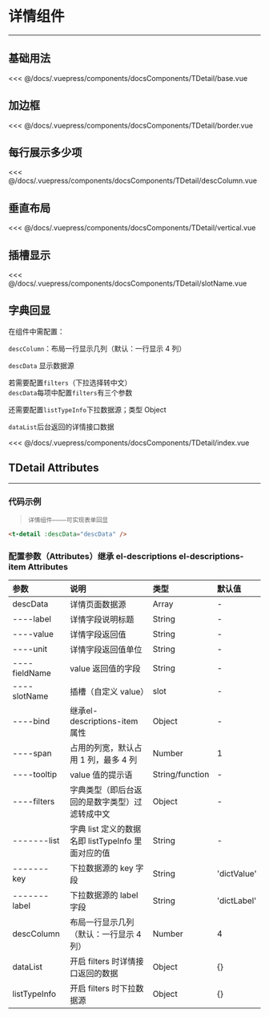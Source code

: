 # 详情组件

---
## 基础用法
<common-code-format>
  <docsComponents-TDetail-base slot="source"></docsComponents-TDetail-base>

<<< @/docs/.vuepress/components/docsComponents/TDetail/base.vue
</common-code-format>

## 加边框
<common-code-format>
  <docsComponents-TDetail-border slot="source"></docsComponents-TDetail-border>
  
<<< @/docs/.vuepress/components/docsComponents/TDetail/border.vue
</common-code-format>

## 每行展示多少项
<common-code-format>
  <docsComponents-TDetail-descColumn slot="source"></docsComponents-TDetail-descColumn>
  
<<< @/docs/.vuepress/components/docsComponents/TDetail/descColumn.vue
</common-code-format>

## 垂直布局
<common-code-format>
  <docsComponents-TDetail-vertical slot="source"></docsComponents-TDetail-vertical>
  
<<< @/docs/.vuepress/components/docsComponents/TDetail/vertical.vue
</common-code-format>

## 插槽显示
<common-code-format>
  <docsComponents-TDetail-slotName slot="source"></docsComponents-TDetail-slotName>
  
<<< @/docs/.vuepress/components/docsComponents/TDetail/slotName.vue
</common-code-format>

## 字典回显
<common-code-format>
  <docsComponents-TDetail-index slot="source"></docsComponents-TDetail-index>
在组件中需配置：

`descColumn`：布局一行显示几列（默认：一行显示 4 列）

`descData` 显示数据源<br/>

若需要配置`filters`（下拉选择转中文）<br/>
`descData`每项中配置`filters`有三个参数

还需要配置`listTypeInfo`下拉数据源；类型 Object<br/>

`dataList`后台返回的详情接口数据

<<< @/docs/.vuepress/components/docsComponents/TDetail/index.vue
</common-code-format>

## TDetail Attributes

---

### 代码示例

> `详情组件————可实现表单回显`

```html
<t-detail :descData="descData" />
```
### 配置参数（Attributes）继承 el-descriptions el-descriptions-item Attributes

| 参数          | 说明                                               | 类型            | 默认值      |
| :------------ | :------------------------------------------------- | :-------------- | :---------- |
| descData      | 详情页面数据源                                     | Array           | -           |
| ----label     | 详情字段说明标题                                   | String          | -           |
| ----value     | 详情字段返回值                                     | String          | -           |
| ----unit      | 详情字段返回值单位                                 | String          | -           |
| ----fieldName | value 返回值的字段                                 | String          | -           |
| ----slotName  | 插槽（自定义 value）                               | slot            | -           |
| ----bind      | 继承el-descriptions-item属性                       | Object          | -           |
| ----span      | 占用的列宽，默认占用 1 列，最多 4 列               | Number          | 1           |
| ----tooltip   | value 值的提示语                                   | String/function | -           |
| ----filters   | 字典类型（即后台返回的是数字类型）过滤转成中文     | Object          | -           |
| -------list   | 字典 list 定义的数据名即 listTypeInfo 里面对应的值 | String          | -           |
| -------key    | 下拉数据源的 key 字段                              | String          | 'dictValue' |
| -------label  | 下拉数据源的 label 字段                            | String          | 'dictLabel' |
| descColumn    | 布局一行显示几列（默认：一行显示 4 列）            | Number          | 4           |
| dataList      | 开启 filters 时详情接口返回的数据                  | Object          | {}          |
| listTypeInfo  | 开启 filters 时下拉数据源                          | Object          | {}          |
